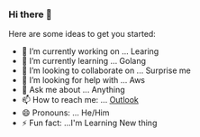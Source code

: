 ### Hi there 👋


Here are some ideas to get you started:

- 🔭 I’m currently working on ... Learing
- 🌱 I’m currently learning ... Golang
- 👯 I’m looking to collaborate on ... Surprise me
- 🤔 I’m looking for help with ... Aws
- 💬 Ask me about ... Anything
- 📫 How to reach me: ... [Outlook](mailto:%22binstonsukhaelcardoza@outlook.com%22)
- 😄 Pronouns: ... He/Him
- ⚡ Fun fact: ...I'm Learning New thing
